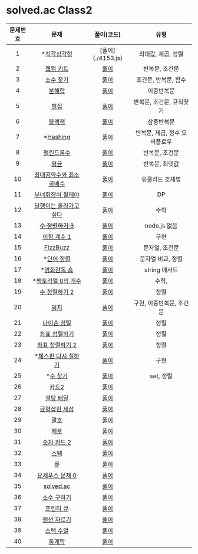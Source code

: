 # solved.ac Class2

| 문제번호 |  문제  | 풀이(코드) | 유형 |    
|  :---:  | :---: |   :---:  |   :---:  |    
| 1  | *[직각삼각형](https://www.acmicpc.net/problem/4153) | [풀이](./4153.js\) | 최대값, 제곱, 정렬 |    
| 2  | [웹컴 키트](https://www.acmicpc.net/problem/30802) | [풀이](./30802.js) | 반복문, 조건문 |    
| 3  | [소수 찾기](https://www.acmicpc.net/problem/1978) | [풀이](./1978.js) | 조건문, 반복문, 함수 |    
| 4  | [분해합](https://www.acmicpc.net/problem/2231) | [풀이](./2231.js) | 이중반복문 |    
| 5  | [벌집](https://www.acmicpc.net/problem/2292) | [풀이](./2292.js) | 반복문, 조건문, 규칙찾기 |    
| 6  | [블랙잭](https://www.acmicpc.net/problem/2798) | [풀이](./2798.js) | 삼중반복문 |    
| 7  | *[Hashing](https://www.acmicpc.net/problem/15829) | [풀이](./15829.js) | 반복문, 제곱, 정수 오버플로우 |    
| 8  | [팰린드롬수](https://www.acmicpc.net/problem/1259) | [풀이](./1259.js) | 반복문, 조건문 |    
| 9  | [평균](https://www.acmicpc.net/problem/1546) | [풀이](./1546.js) | 반복문, 최댓값 |    
| 10  | [최대공약수와 최소공배수](https://www.acmicpc.net/problem/2609) | [풀이](./2609.js) | 유클리드 호제법 |    
| 11  | [부녀회장이 될테야](https://www.acmicpc.net/problem/2775) | [풀이](./2775.js) | DP |    
| 12  | [달팽이는 올라가고 싶다](https://www.acmicpc.net/problem/2869) | [풀이](./2869.js) | 수학 |    
| 13  | <s>[수 정렬하기 3](https://www.acmicpc.net/problem/10989)</s> | [풀이]() | node.js 없음 |    
| 14  | [이항 계수 1](https://www.acmicpc.net/problem/11050) | [풀이](./11050.js) | 구현 |    
| 15  | [FizzBuzz](https://www.acmicpc.net/problem/28702) | [풀이](./28702.js) | 문자열, 조건문 |    
| 16  | *[단어 정렬](https://www.acmicpc.net/problem/1181) | [풀이](./1181.js) | 문자열 비교, 정렬 |    
| 17  | *[영화감독 숌](https://www.acmicpc.net/problem/1436) | [풀이](./1436.js) | string 메서드 |    
| 18  | *[팩토리얼 0의 개수](https://www.acmicpc.net/problem/1676) | [풀이](./1676.js) | 수학, |    
| 19  | [수 정렬하기 2](https://www.acmicpc.net/problem/2751) | [풀이](./2751.js) | 정렬 |    
| 20  | [덩치](https://www.acmicpc.net/problem/7568) | [풀이](./7568.js) | 구현, 이중반복문, 조건문 |    
| 21  | [나이순 정렬](https://www.acmicpc.net/problem/10814) | [풀이](./10814.js) | 정렬 |    
| 22  | [좌표 정렬하기](https://www.acmicpc.net/problem/11650) | [풀이](./11650.js) | 정렬 |    
| 23  | [좌표 정렬하기 2](https://www.acmicpc.net/problem/11651) | [풀이](./11651.js) | 정렬 |    
| 24  | *[체스판 다시 칠하기](https://www.acmicpc.net/problem/1018) | [풀이](./1018.js) | 구현 |    
| 25  | *[수 찾기](https://www.acmicpc.net/problem/1920) | [풀이](./1920.js) | set, 정렬 |    
| 26  | [카드2](https://www.acmicpc.net/problem/2164) | [풀이]() |  |    
| 27  | [설탕 배달](https://www.acmicpc.net/problem/2839) | [풀이]() |  |    
| 28  | [균형잡힌 세상](https://www.acmicpc.net/problem/4949) | [풀이]() |  |    
| 29  | [괄호](https://www.acmicpc.net/problem/9012) | [풀이]() |  |    
| 30  | [제로](https://www.acmicpc.net/problem/10773) | [풀이]() |  |    
| 31  | [숫자 카드 2](https://www.acmicpc.net/problem/10816) | [풀이]() |  |    
| 32  | [스택](https://www.acmicpc.net/problem/10828) | [풀이]() |  |    
| 33  | [큐](https://www.acmicpc.net/problem/10845) | [풀이]() |  |    
| 34  | [요세푸스 문제 0](https://www.acmicpc.net/problem/11866) | [풀이]() |  |    
| 35  | [solved.ac](https://www.acmicpc.net/problem/18110) | [풀이]() |  |    
| 36  | [소수 구하기](https://www.acmicpc.net/problem/1929) | [풀이]() |  |    
| 37  | [프린터 큐](https://www.acmicpc.net/problem/1966) | [풀이]() |  |    
| 38  | [랜선 자르기](https://www.acmicpc.net/problem/1654) | [풀이]() |  |    
| 39  | [스택 수열](https://www.acmicpc.net/problem/1874) | [풀이]() |  |    
| 40  | [통계학](https://www.acmicpc.net/problem/2108) | [풀이]() |  |    